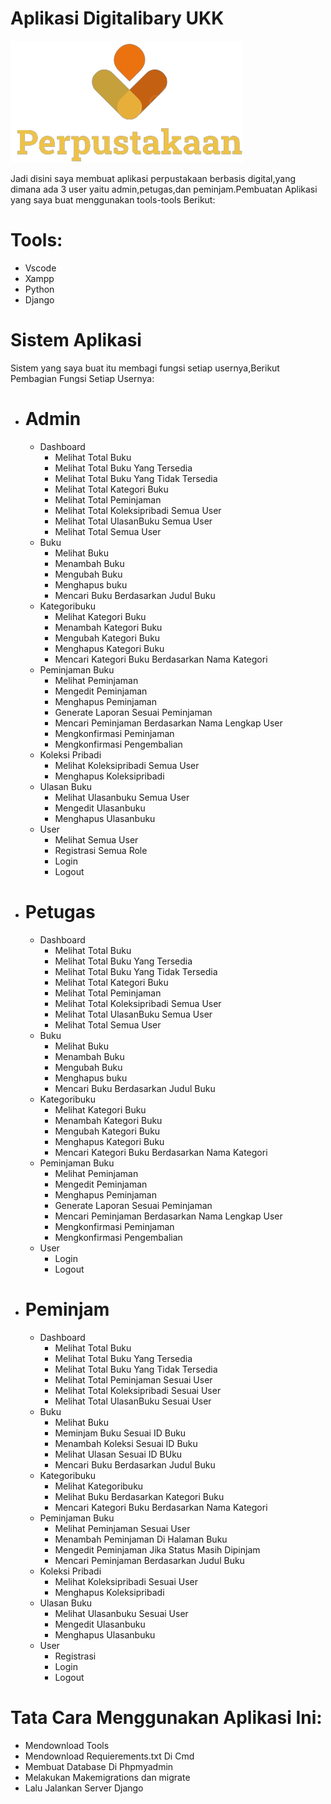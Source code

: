 # Aplikasi Digitalibary UKK
![Deskripsi Gambar](static/assets/img/brand/perpus_gold.png)

Jadi disini saya membuat aplikasi perpustakaan berbasis digital,yang dimana ada 3 user yaitu admin,petugas,dan peminjam.Pembuatan Aplikasi yang saya buat menggunakan tools-tools Berikut:

# Tools:
- Vscode
- Xampp
- Python
- Django

# Sistem Aplikasi
Sistem yang saya buat itu membagi fungsi setiap usernya,Berikut Pembagian Fungsi Setiap Usernya:
- # Admin
  * Dashboard
    * Melihat Total Buku
    * Melihat Total Buku Yang Tersedia
    * Melihat Total Buku Yang Tidak Tersedia
    * Melihat Total Kategori Buku
    * Melihat Total Peminjaman
    * Melihat Total Koleksipribadi Semua User
    * Melihat Total UlasanBuku Semua User
    * Melihat Total Semua User
  * Buku
    * Melihat Buku 
    * Menambah Buku
    * Mengubah Buku
    * Menghapus buku
    * Mencari Buku Berdasarkan Judul Buku
  * Kategoribuku
    * Melihat Kategori Buku 
    * Menambah Kategori Buku
    * Mengubah Kategori Buku
    * Menghapus Kategori Buku
    * Mencari Kategori Buku Berdasarkan Nama Kategori
  * Peminjaman Buku
    * Melihat Peminjaman
    * Mengedit Peminjaman
    * Menghapus Peminjaman
    * Generate Laporan Sesuai Peminjaman
    * Mencari Peminjaman Berdasarkan Nama Lengkap User
    * Mengkonfirmasi Peminjaman
    * Mengkonfirmasi Pengembalian
  * Koleksi Pribadi
    * Melihat Koleksipribadi Semua User
    * Menghapus Koleksipribadi
  * Ulasan Buku
    * Melihat Ulasanbuku Semua User
    * Mengedit Ulasanbuku
    * Menghapus Ulasanbuku
  * User
    * Melihat Semua User
    * Registrasi Semua Role
    * Login
    * Logout
- # Petugas
  * Dashboard
    * Melihat Total Buku
    * Melihat Total Buku Yang Tersedia
    * Melihat Total Buku Yang Tidak Tersedia
    * Melihat Total Kategori Buku
    * Melihat Total Peminjaman
    * Melihat Total Koleksipribadi Semua User
    * Melihat Total UlasanBuku Semua User
    * Melihat Total Semua User
  * Buku
    * Melihat Buku 
    * Menambah Buku
    * Mengubah Buku
    * Menghapus buku
    * Mencari Buku Berdasarkan Judul Buku
  * Kategoribuku
    * Melihat Kategori Buku 
    * Menambah Kategori Buku
    * Mengubah Kategori Buku
    * Menghapus Kategori Buku
    * Mencari Kategori Buku Berdasarkan Nama Kategori
  * Peminjaman Buku
    * Melihat Peminjaman
    * Mengedit Peminjaman
    * Menghapus Peminjaman
    * Generate Laporan Sesuai Peminjaman
    * Mencari Peminjaman Berdasarkan Nama Lengkap User
    * Mengkonfirmasi Peminjaman
    * Mengkonfirmasi Pengembalian
  * User
    * Login
    * Logout
- # Peminjam
  * Dashboard
    * Melihat Total Buku
    * Melihat Total Buku Yang Tersedia
    * Melihat Total Buku Yang Tidak Tersedia
    * Melihat Total Peminjaman Sesuai User 
    * Melihat Total Koleksipribadi Sesuai User
    * Melihat Total UlasanBuku Sesuai User
  * Buku
    * Melihat Buku
    * Meminjam Buku Sesuai ID Buku
    * Menambah Koleksi Sesuai ID Buku
    * Melihat Ulasan Sesuai ID BUku
    * Mencari Buku Berdasarkan Judul Buku
  * Kategoribuku
    * Melihat Kategoribuku
    * Melihat Buku Berdasarkan Kategori Buku
    * Mencari Kategori Buku Berdasarkan Nama Kategori
  * Peminjaman Buku
    * Melihat Peminjaman Sesuai User
    * Menambah Peminjaman Di Halaman Buku
    * Mengedit Peminjaman Jika Status Masih Dipinjam
    * Mencari Peminjaman Berdasarkan Judul Buku
  * Koleksi Pribadi
    * Melihat Koleksipribadi Sesuai User
    * Menghapus Koleksipribadi
  * Ulasan Buku
    * Melihat Ulasanbuku Sesuai User
    * Mengedit Ulasanbuku
    * Menghapus Ulasanbuku
  * User
    * Registrasi
    * Login
    * Logout

# Tata Cara Menggunakan Aplikasi Ini:
- Mendownload Tools
- Mendownload Requierements.txt Di Cmd
- Membuat Database Di Phpmyadmin
- Melakukan Makemigrations dan migrate
- Lalu Jalankan Server Django
